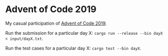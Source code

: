 # Advent of Code 2019

My casual participation of [Advent of Code 2019](https://adventofcode.com/2018).

Run the submission for a particular day X: `cargo run --release --bin dayX < input/dayX.txt`.

Run the test cases for a particular day X: `cargo test --bin dayX`.
